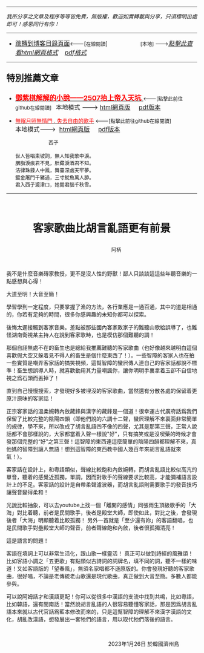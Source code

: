 ***
*我所分享之文章及程序等等皆免費，無版權，歡迎如實轉載與分享，只須標明出處即可！感恩同行有你！* 
****
- [<font size=3>跳轉到博客目錄頁面</font>](../../tableOfContent.md)<---[<font size=2>在線閱讀</font>]&nbsp;&nbsp; &nbsp; &nbsp; &nbsp; &nbsp; &nbsp; &nbsp; &nbsp; &nbsp;&nbsp; &nbsp;  <font size=2> [本地] ---></font><font size=3>[*_點擊此查看html網頁格式_*](../../tableOfContent.html)&nbsp; &nbsp; [*_pdf格式_*](../../tableOfContent.md.pdf)</font>
****

### <p style="font-size: 23px; font-weight:900;">特別推薦文章</p>

- [<font size=4 color=red>**鄧紫棋解解的小說——2507抬上帝入天坑** </font>](https://github.com/brianwchh/worldofheart_v2/blob/main/md_and_html/鄧紫棋解解的小說——2507抬上帝入天坑.md)<font size=2><---[點擊此前往github在線閱讀]</font>&nbsp;&nbsp;  <font size=3>本地模式 --->&nbsp;[html網頁版](../../md_and_html/鄧紫棋解解的小說——2507抬上帝入天坑.html) &nbsp;&nbsp;&nbsp; [pdf版本](../../md_and_html/鄧紫棋解解的小說——2507抬上帝入天坑.md.pdf) </font>  

- [<font color=red>無眠月照無情門 . 失去自由的歌手</font>](https://github.com/brianwchh/worldofheart_v2/blob/main/md_and_html/%E7%84%A1%E7%9C%A0%E6%9C%88%E7%85%A7%E7%84%A1%E6%83%85%E9%96%80.md)<font size=2> <---[點擊此前往github在線閱讀]</font> &nbsp;&nbsp;&nbsp;&nbsp;&nbsp;&nbsp;&nbsp;&nbsp;&nbsp;&nbsp;&nbsp;&nbsp;&nbsp;&nbsp;&nbsp; <font size=3>本地模式---> &nbsp;[html網頁版](../../md_and_html/無眠月照無情門.html) &nbsp;&nbsp;&nbsp; [pdf版本](../../md_and_html/無眠月照無情門.md.pdf) </font>

    <p><font size=2>&nbsp; &nbsp; &nbsp; &nbsp; &nbsp; &nbsp; &nbsp; &nbsp; &nbsp; &nbsp; &nbsp; &nbsp; 西子</br></br>世人皆唱東坡詞，無人知我歌中淚。</br>胭脂淚痕君不見，肚藏淚酒君不知。</br>法律珠鍊人中鳳，舞臺深處天牢夢。</br>鍍金屠門千豬過，三寸魷魚萬人舔。</br>君入西子渡津口，她閱君腦千秋雪。</font></p>
    

****




</br>

# <p align="center"> **客家歌曲比胡言亂語更有前景**    </p>

<p align="center" style="font-size: small;">&nbsp;&nbsp;&nbsp;&nbsp;&nbsp;&nbsp;&nbsp;&nbsp;&nbsp;&nbsp;&nbsp;&nbsp;&nbsp;&nbsp;&nbsp;&nbsp;&nbsp;&nbsp;&nbsp;&nbsp; 阿柄</p>

</br>


我不是什麼音樂磚家教授，更不是沒人性的野獸！鄙人只談談這這些年聽音樂的一點感想與心得！   

大道至明！大音至簡！  

學習學到一定程度，只要掌握了漁的方法，各行業應是一通百通，其中的道是相通的，你若有足夠的時間，很多你感興趣的未知你都可以探索。   

後悔太遲接觸到客家音樂。差點被那些國內客家敗家子的難聽山歌給誤導了，也難怪湖南衛視某主持人在說到客家歌時，也是模仿那個難聽的調！

那個自詡無處不在的畜生也是總給我推薦難聽的客家歌曲（也好像越來越明白這個喜歡假大空又躲着見不得人的畜生是個什麼東西了！）。一些智障的客家人也在拍一些實質是嘲弄客家話的搞笑視頻，這幫智障的蠻屄傳人連自己的客家話都說不標準！畜生想誤導人時，就喜歡動用其力量嘲諷你，讓你明明手裏拿着玉卻不自信地視之爲石頭而丟掉了！   

直到自己慢慢搜索，才發現好多被埋沒的客家歌曲，當然還有分散各處的保留着更原汁原味的客家話！   

正宗客家話的溫柔婉轉內斂藏鋒與漢字的藏鋒是一個道！很幸運古代廣府話爲我們保留了比較完整的陰陽四韻（即他們說的六調十二聲，蠻屄理解不來裏面非常簡單的規律，學不來，所以改成了胡言亂語四不像的四聲，尤其是那第三聲，正常人說話都不會那樣說的，大家都當着入聲一樣說"好"，只有搞笑或是沒喫藥的時候才會發那個完整的“好”之第三聲！這智障的東西連這麼簡單的陰陽四韻都理解不來，真他媽的智障到讓人無語！想到這智障的東西教中國人幾百年來胡言亂語就來氣！）。

客家話在設計上，和粵語類似，聲線比較飽和內斂婉轉，而胡言亂語比較似高亢的單音，聽着的感覺近孤獨，單調，因而對歌手的聲線要求比較高，才能彌補語言設計上的不足。客家話的設計是自帶柔聲濾波器，而胡言亂語則需要歌手的發音技巧讓聲音變得柔和！   

光說比較抽象，可以去youtube上找一個「離開的感情」同張雨生頂級歌手的「大海」對比着聽，前者是民間歌手，後者是殿堂大師，即使如此，對比之後，會發現後者「大海」明顯聽着比較孤獨！ 另外一首就是「至少還有妳」的客語翻唱，也是民間歌手對壘殿堂大師的聲音，前者聲線飽和內斂，後者很孤獨清亮！

這是語言的問題！

客語在填詞上可以非常生活化，跟山歌一樣靈活！ 真正可以做到詩經的風雅頌！ 比如客語小調之「五更歌」有點類似古詩詞的詞牌名，填不同的詞，聽不一樣的味道！又如客語版的「望春風」，無須名家唱都不遜原版的。你會發現好聽的客家歌曲，很好唱，不論是老傳統老山歌還是現代歌曲，真正做到大音至簡。多數人都能參與。  

可以說阿姆話才和漢語更配！你可以從很多中漢語的支流中找到共鳴，比如粵語，比如韓語，還有閩南話！當然說胡言亂語的人很容易聽懂客家話，那是因爲胡言亂語本來就以古代官話爲藍本修改而來的，只是這幫智障的理解不來漢字漢語的文化，胡亂改漢語，想發展出一套牠們的語言，用以取代牠們落後的語言。




</br>




<p align="right"> 2023年1月26日 於韓國濟州島 &nbsp;&nbsp;&nbsp;&nbsp;&nbsp;&nbsp;&nbsp;&nbsp;&nbsp;&nbsp;&nbsp; </p>




